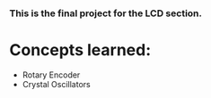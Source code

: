 ### This is the final project for the LCD section. 

# Concepts learned: 
*	Rotary Encoder
*	Crystal Oscillators

